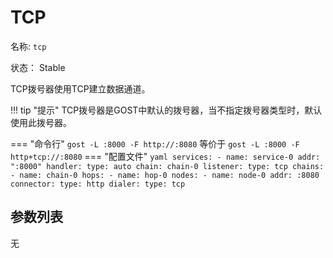 # TCP

名称: `tcp`

状态： Stable

TCP拨号器使用TCP建立数据通道。

!!! tip "提示"
    TCP拨号器是GOST中默认的拨号器，当不指定拨号器类型时，默认使用此拨号器。

=== "命令行"
    ```
	gost -L :8000 -F http://:8080
	```
	等价于
	```
	gost -L :8000 -F http+tcp://:8080
	```
=== "配置文件"
    ```yaml
    services:
   	- name: service-0
      addr: ":8000"
      handler:
        type: auto
        chain: chain-0
      listener:
        type: tcp
    chains:
    - name: chain-0
      hops:
      - name: hop-0
        nodes:
        - name: node-0
          addr: :8080
          connector:
            type: http
          dialer:
            type: tcp
    ```

## 参数列表

无

